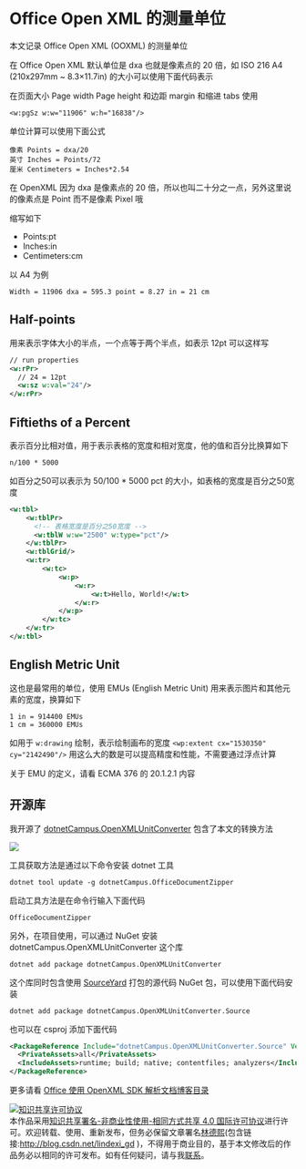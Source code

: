 # Office Open XML 的测量单位

本文记录 Office Open XML (OOXML) 的测量单位

<!--more-->
<!-- CreateTime:2020/2/19 16:19:12 -->



在 Office Open XML 默认单位是 dxa 也就是像素点的 20 倍，如 ISO 216 A4 (210x297mm ~ 8.3×11.7in) 的大小可以使用下面代码表示

在页面大小 Page width Page height 和边距 margin 和缩进 tabs 使用

```
<w:pgSz w:w="11906" w:h="16838"/>
```

单位计算可以使用下面公式

```
像素 Points = dxa/20 
英寸 Inches = Points/72
厘米 Centimeters = Inches*2.54
```

在 OpenXML 因为 dxa 是像素点的 20 倍，所以也叫二十分之一点，另外这里说的像素点是 Point 而不是像素 Pixel 哦

缩写如下

- Points:pt
- Inches:in
- Centimeters:cm

以 A4 为例

```
Width = 11906 dxa = 595.3 point = 8.27 in = 21 cm
```

## Half-points

用来表示字体大小的半点，一个点等于两个半点，如表示 12pt 可以这样写

```xml
// run properties
<w:rPr>
  // 24 = 12pt
  <w:sz w:val="24"/>
</w:rPr>
```

## Fiftieths of a Percent

表示百分比相对值，用于表示表格的宽度和相对宽度，他的值和百分比换算如下

```
n/100 * 5000
```

如百分之50可以表示为 50/100 * 5000 pct 的大小，如表格的宽度是百分之50宽度

```xml
<w:tbl>
    <w:tblPr>
      <!-- 表格宽度是百分之50宽度 -->
      <w:tblW w:w="2500" w:type="pct"/>
    </w:tblPr>
    <w:tblGrid/>
    <w:tr>
        <w:tc>
            <w:p>
                <w:r>
                    <w:t>Hello, World!</w:t>
                </w:r>
            </w:p>
        </w:tc>
    </w:tr>
</w:tbl>
```

## English Metric Unit

这也是最常用的单位，使用 EMUs (English Metric Unit) 用来表示图片和其他元素的宽度，换算如下

```
1 in = 914400 EMUs
1 cm = 360000 EMUs
```

如用于 `w:drawing` 绘制，表示绘制画布的宽度 `<wp:extent cx="1530350" cy="2142490"/>` 用这么大的数是可以提高精度和性能，不需要通过浮点计算

关于 EMU 的定义，请看 ECMA 376 的 20.1.2.1 内容

## 开源库

我开源了 [dotnetCampus.OpenXMLUnitConverter](https://github.com/dotnet-campus/dotnetCampus.OfficeDocumentZiper) 包含了本文的转换方法

<!-- ![](image/Office Open XML 的测量单位/Office Open XML 的测量单位0.png) -->

![](http://image.acmx.xyz/lindexi%2F20207281217352399.jpg)

工具获取方法是通过以下命令安装 dotnet 工具

```
dotnet tool update -g dotnetCampus.OfficeDocumentZipper
```

启动工具方法是在命令行输入下面代码

```
OfficeDocumentZipper
```

另外，在项目使用，可以通过 NuGet 安装 dotnetCampus.OpenXMLUnitConverter 这个库

```
dotnet add package dotnetCampus.OpenXMLUnitConverter
```

这个库同时包含使用 [SourceYard](https://github.com/dotnet-campus/SourceYard) 打包的源代码 NuGet 包，可以使用下面代码安装

```
dotnet add package dotnetCampus.OpenXMLUnitConverter.Source
```

也可以在 csproj 添加下面代码

```xml
<PackageReference Include="dotnetCampus.OpenXMLUnitConverter.Source" Version="1.0.2-alpah01">
  <PrivateAssets>all</PrivateAssets>
  <IncludeAssets>runtime; build; native; contentfiles; analyzers</IncludeAssets>
</PackageReference>
```

更多请看 [Office 使用 OpenXML SDK 解析文档博客目录](https://blog.lindexi.com/post/Office-%E4%BD%BF%E7%94%A8-OpenXML-SDK-%E8%A7%A3%E6%9E%90%E6%96%87%E6%A1%A3%E5%8D%9A%E5%AE%A2%E7%9B%AE%E5%BD%95.html )

<a rel="license" href="http://creativecommons.org/licenses/by-nc-sa/4.0/"><img alt="知识共享许可协议" style="border-width:0" src="https://licensebuttons.net/l/by-nc-sa/4.0/88x31.png" /></a><br />本作品采用<a rel="license" href="http://creativecommons.org/licenses/by-nc-sa/4.0/">知识共享署名-非商业性使用-相同方式共享 4.0 国际许可协议</a>进行许可。欢迎转载、使用、重新发布，但务必保留文章署名[林德熙](http://blog.csdn.net/lindexi_gd)(包含链接:http://blog.csdn.net/lindexi_gd )，不得用于商业目的，基于本文修改后的作品务必以相同的许可发布。如有任何疑问，请与我[联系](mailto:lindexi_gd@163.com)。  
